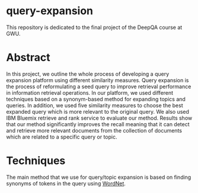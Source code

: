 # query-expansion

This repository is dedicated to the final project of the DeepQA course at GWU. 

# Abstract
In this project, we outline the whole process of developing a query expansion platform using different similarity measures. Query expansion is the process of reformulating a seed query to improve retrieval performance in information retrieval operations. In our platform, we used different techniques based on a synonym-based method for expanding topics and queries. In addition, we used five similarity measures to choose the best expanded query which is more relevant to the original query. We also used IBM Bluemix retrieve and rank service to evaluate our method. Results show that our method significantly improves the recall meaning that it can detect and retrieve more relevant documents from the collection of documents which are related to a specific query or topic.

# Techniques
The main method that we use for query/topic expansion is based on finding synonyms of tokens in the query using [WordNet](https://wordnet.princeton.edu/).
